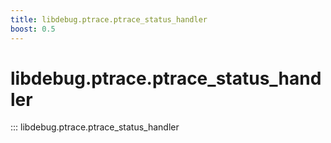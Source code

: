 ```yaml
---
title: libdebug.ptrace.ptrace_status_handler
boost: 0.5
---
```

# libdebug.ptrace.ptrace_status_handler
::: libdebug.ptrace.ptrace_status_handler
